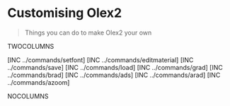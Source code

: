 # Customising Olex2
> Things you can do to make Olex2 your own

TWOCOLUMNS

[INC ../commands/setfont]
[INC ../commands/editmaterial]
[INC ../commands/save]
[INC ../commands/load]
[INC ../commands/grad]
[INC ../commands/brad]
[INC ../commands/ads]
[INC ../commands/arad]
[INC ../commands/azoom]

NOCOLUMNS
